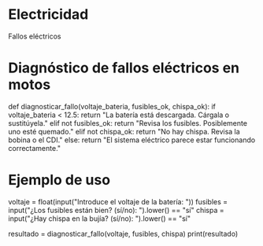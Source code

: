 # Electricidad
Fallos eléctricos 
# Diagnóstico de fallos eléctricos en motos
def diagnosticar_fallo(voltaje_bateria, fusibles_ok, chispa_ok):
    if voltaje_bateria < 12.5:
        return "La batería está descargada. Cárgala o sustitúyela."
    elif not fusibles_ok:
        return "Revisa los fusibles. Posiblemente uno esté quemado."
    elif not chispa_ok:
        return "No hay chispa. Revisa la bobina o el CDI."
    else:
        return "El sistema eléctrico parece estar funcionando correctamente."

# Ejemplo de uso
voltaje = float(input("Introduce el voltaje de la batería: "))
fusibles = input("¿Los fusibles están bien? (sí/no): ").lower() == "sí"
chispa = input("¿Hay chispa en la bujía? (sí/no): ").lower() == "sí"

resultado = diagnosticar_fallo(voltaje, fusibles, chispa)
print(resultado)
